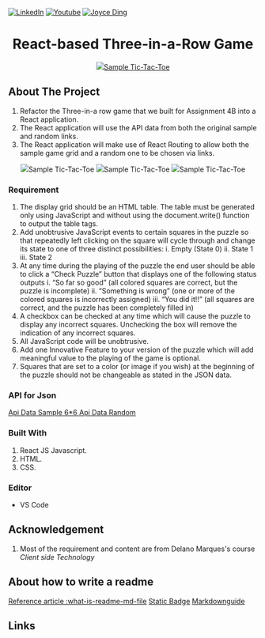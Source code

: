 [![LinkedIn][linkedin-shield]][linkedin-url]
[![Youtube][youtube-shield]][youtube-url]
[![Joyce Ding][portfolio-shield]][portfolio-url]

<div align="center">
    <h1 align="center">React-based Three-in-a-Row Game</h1>
</div>

<div align="center">
    <a href="https://react.dev/learn/tutorial-tic-tac-toe#setup-for-the-tutorial">
    <img src="sample-picture.png">Sample Tic-Tac-Toe</img>
</a>
    
</div>

## About The Project 
1. Refactor the Three-in-a row game that we built for Assignment 4B into a React application.
2. The React application will use the API data from both the original sample and random links.
3. The React application will make use of React Routing to allow both the sample game grid and a random one to be chosen via links.

<div align="center">
    <img src="./three-in-a-row/public/images/HomePage.png">Sample Tic-Tac-Toe</img>
    <img src="./three-in-a-row/public/images/SamplePage.png">Sample Tic-Tac-Toe</img>
    <img src="./three-in-a-row/public/images/RandomPage.png">Sample Tic-Tac-Toe</img>
</div>

### Requirement
1. The display grid should be an HTML table. The table must be generated only using JavaScript and without using the document.write() function to output the table tags.
2. Add unobtrusive JavaScript events to certain squares in the puzzle so that repeatedly left clicking on the square will cycle through and change its state to one of three distinct possibilities:
    i.	Empty (State 0)
    ii.	State 1
    iii.	State 2
3. At any time during the playing of the puzzle the end user should be able to click a “Check Puzzle” button that displays one of the following status outputs
    i.	“So far so good” (all colored squares are correct, but the puzzle is incomplete)
    ii.	“Something is wrong” (one or more of the colored squares is incorrectly assigned)
    iii.	“You did it!!” (all squares are correct, and the puzzle has been completely filled in)
4.	A checkbox can be checked at any time which will cause the puzzle to display any incorrect squares. Unchecking the box will remove the indication of any incorrect squares.
5.	All JavaScript code will be unobtrusive.
7.	Add one Innovative Feature to your version of the puzzle which will add meaningful value to the playing of the game is optional.
8. Squares that are set to a color (or image if you wish) at the beginning of the puzzle should not be changeable as stated in the JSON data.

### API for Json
[Api Data Sample 6*6 ](https://prog2700.onrender.com/threeinarow/sample)
[Api Data Random](https://prog2700.onrender.com/threeinarow/random)

### Built With
1. React JS Javascript. 
2. HTML.
3. CSS.

### Editor
* VS Code

## Acknowledgement 
1. Most of the requirement and content are from Delano Marques's course *Client side Technology*

## About how to write a readme
 [Reference article :what-is-readme-md-file](https://www.geeksforgeeks.org/what-is-readme-md-file/)
 [Static Badge](https://shields.io/badges)
 [Markdownguide](https://www.markdownguide.org/basic-syntax/#reference-style-links )

## Links
[linkedin-shield]: https://img.shields.io/badge/-LinkedIn-black.svg?style=for-the-badge&logo=linkedin&colorB=555
[linkedin-url]: https://linkedin.com/in/joycedingcanada
[youtube-shield]: https://img.shields.io/badge/-Youtube-black.svg?style=for-the-badge&logo=youtube&colorB=555
[youtube-url]: https://www.youtube.com/@WhyHowJoyce
[portfolio-shield]: https://img.shields.io/badge/-JoyceDing-black.svg?style=for-the-badge&colorB=555
[portfolio-url]: https://main--joyceding.netlify.app/
